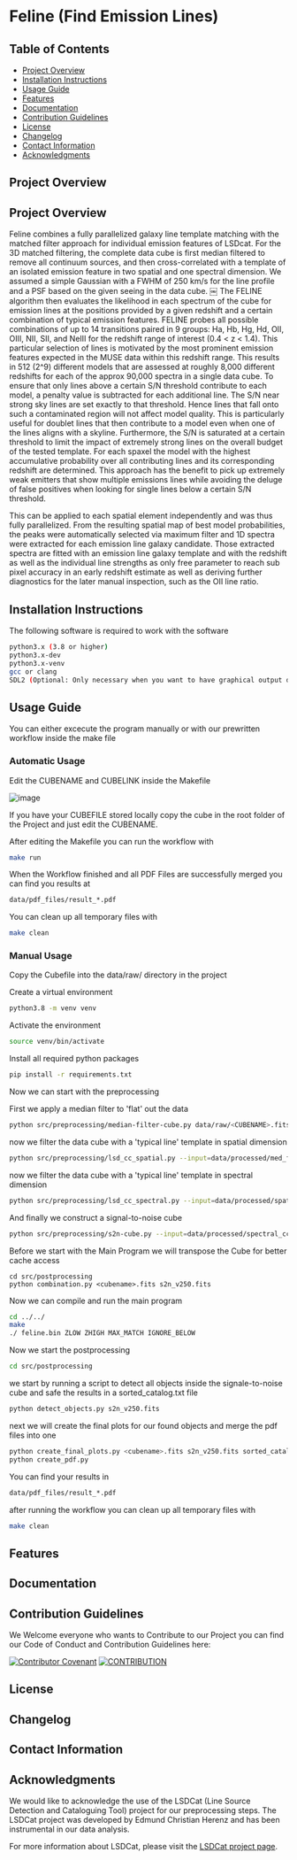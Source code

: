 # Feline (Find Emission Lines)
## Table of Contents
- [Project Overview](#project-overview)
- [Installation Instructions](#installation-instructions)
- [Usage Guide](#usage-guide)
- [Features](#features)
- [Documentation](#documentation)
- [Contribution Guidelines](#contribution-guidelines)
- [License](#license)
- [Changelog](#changelog)
- [Contact Information](#contact-information)
- [Acknowledgments](#acknowledgments)
  
## Project Overview
## Project Overview

Feline combines a fully parallelized galaxy line template matching with the matched filter approach for individual emission features of LSDcat. For the 3D matched filtering, the complete data cube is first median filtered to remove all continuum sources, and then cross-correlated with a template of an isolated emission feature in two spatial and one spectral dimension. We assumed a simple Gaussian with a FWHM of 250 km/s for the line profile and a PSF based on the given seeing in the data cube. ￼ The FELINE algorithm then evaluates the likelihood in each spectrum of the cube for emission lines at the positions provided by a given redshift and a certain combination of typical emission features. FELINE probes all possible combinations of up to 14 transitions paired in 9 groups: Ha, Hb, Hg, Hd, OII, OIII, NII, SII, and NeIII for the redshift range of interest (0.4 < z < 1.4). This particular selection of lines is motivated by the most prominent emission features expected in the MUSE data within this redshift range. This results in 512 (2^9) different models that are assessed at roughly 8,000 different redshifts for each of the approx 90,000 spectra in a single data cube. To ensure that only lines above a certain S/N threshold contribute to each model, a penalty value is subtracted for each additional line. The S/N near strong sky lines are set exactly to that threshold. Hence lines that fall onto such a contaminated region will not affect model quality. This is particularly useful for doublet lines that then contribute to a model even when one of the lines aligns with a skyline. Furthermore, the S/N is saturated at a certain threshold to limit the impact of extremely strong lines on the overall budget of the tested template. For each spaxel the model with the highest accumulative probability over all contributing lines and its corresponding redshift are determined. This approach has the benefit to pick up extremely weak emitters that show multiple emissions lines while avoiding the deluge of false positives when looking for single lines below a certain S/N threshold.

This can be applied to each spatial element independently and was thus fully parallelized. From the resulting spatial map of best model probabilities, the peaks were automatically selected via maximum filter and 1D spectra were extracted for each emission line galaxy candidate. Those extracted spectra are fitted with an emission line galaxy template and with the redshift as well as the individual line strengths as only free parameter to reach sub pixel accuracy in an early redshift estimate as well as deriving further diagnostics for the later manual inspection, such as the OII line ratio.

## Installation Instructions
The following software is required to work with the software
```bash
python3.x (3.8 or higher)
python3.x-dev
python3.x-venv
gcc or clang
SDL2 (Optional: Only necessary when you want to have graphical output during the run)
```
## Usage Guide
You can either excecute the program manually or with our prewritten workflow inside the make file
### Automatic Usage
Edit the CUBENAME and CUBELINK inside the Makefile

![image](https://github.com/user-attachments/assets/d6f2383a-e3e2-4a55-910e-9401bfe3cbea)

If you have your CUBEFILE stored locally copy the cube in the root folder of the Project and just edit the CUBENAME.

After editing the Makefile you can run the workflow with
```bash
make run
```
When the Workflow finished and all PDF Files are successfully merged you can find you results at
```bash
data/pdf_files/result_*.pdf
```
You can clean up all temporary files with
```bash
make clean
```
### Manual Usage
Copy the Cubefile into the data/raw/ directory in the project

Create a virtual environment
```bash
python3.8 -m venv venv
```
Activate the environment
```bash
source venv/bin/activate
```
Install all required python packages
```bash
pip install -r requirements.txt
```
Now we can start with the preprocessing

First we apply a median filter to 'flat' out the data
```bash
python src/preprocessing/median-filter-cube.py data/raw/<CUBENAME>.fits --signalHDU=1 --varHDU=2 --num_cpu=<num_cores> --width=151 --output=data/processed/med_filt.fits
```
now we filter the data cube with a 'typical line' template in spatial dimension
```bash
python src/preprocessing/lsd_cc_spatial.py --input=data/processed/med_filt.fits --SHDU=1 --NHDU=2 --threads=<num_cores> --gaussian --lambda0=7050 -pc 0.7 --classic --output=data/processed/spatial_cc.fits --overwrite
```
now we filter the data cube with a 'typical line' template in spectral dimension
```bash
python src/preprocessing/lsd_cc_spectral.py --input=data/processed/spatial_cc.fits --threads=<num_cores> --FWHM=250 --SHDU=1 --NHDU=2 --classic --output=data/processed/spectral_cc.fits --overwrite
```
And finally we construct a signal-to-noise cube
```bash
python src/preprocessing/s2n-cube.py --input=data/processed/spectral_cc.fits --output=data/processed/s2n_v250.fits --clobber --NHDU=2 --SHDU=1
```
Before we start with the Main Program we will transpose the Cube for better cache access
```
cd src/postprocessing
python combination.py <cubename>.fits s2n_v250.fits
```
Now we can compile and run the main program
```bash
cd ../../
make
./ feline.bin ZLOW ZHIGH MAX_MATCH IGNORE_BELOW
```
Now we start the postprocessing
```bash
cd src/postprocessing
```
we start by running a script to detect all objects inside the signale-to-noise cube and safe the results in a sorted_catalog.txt file
```bash
python detect_objects.py s2n_v250.fits
```
next we will create the final plots for our found objects and merge the pdf files into one
```bash
python create_final_plots.py <cubename>.fits s2n_v250.fits sorted_catalog.txt med_filt.fits J0014m0028
python create_pdf.py
```
You can find your results in
```bash
data/pdf_files/result_*.pdf
```
after running the workflow you can clean up all temporary files with
```bash
make clean
```
## Features
## Documentation
## Contribution Guidelines
We Welcome everyone who wants to Contribute to our Project you can find our Code of Conduct and Contribution Guidelines here:

[![Contributor Covenant](https://img.shields.io/badge/Contributor_Convenant-2.1-blue)](CONDUCT.md)
[![CONTRIBUTION](https://img.shields.io/badge/CONTRIBUTING.md-V1.0-blue)](CONTRIBUTING.md)
## License
## Changelog
## Contact Information
## Acknowledgments
We would like to acknowledge the use of the LSDCat (Line Source Detection and Cataloguing Tool) project for our preprocessing steps. The LSDCat project was developed by Edmund Christian Herenz and has been instrumental in our data analysis.

For more information about LSDCat, please visit the [LSDCat project page](https://bitbucket.org/Knusper2000/lsdcat/src/master/).
